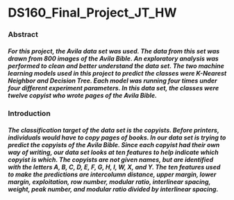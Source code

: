# DS160_Final_Project_JT_HW


### Abstract 
##### For this project, the Avila data set was used. The data from this set was drawn from 800 images of the Avila Bible. An exploratory analysis was performed to clean and better understand the data set. The two machine learning models used in this project to predict the classes were K-Nearest Neighbor and Decision Tree. Each model was running four times under four different experiment parameters. In this data set, the classes were twelve copyist who wrote pages of the Avila Bible.

### Introduction 
##### The classification target of the data set is the copyists. Before printers, individuals would have to copy pages of books. In our data set is trying to predict the copyists of the Avila Bible. Since each copyist had their own way of writing, our data set looks at ten features to help indicate which copyist is which. The copyists are not given names, but are identified with the letters A, B, C, D, E, F, G, H, I, W, X, and Y. The ten features used to make the predictions are intercolumn distance, upper margin, lower margin, exploitation, row number, modular ratio, interlinear spacing, weight, peak number, and modular ratio divided by interlinear spacing. 
